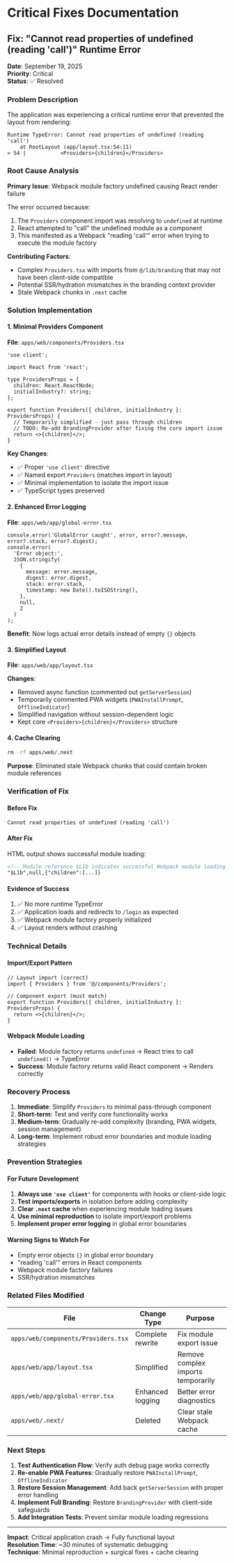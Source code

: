# Critical Fixes Documentation

## Fix: "Cannot read properties of undefined (reading 'call')" Runtime Error

**Date**: September 19, 2025  
**Priority**: Critical  
**Status**: ✅ Resolved

### Problem Description

The application was experiencing a critical runtime error that prevented the layout from rendering:

```
Runtime TypeError: Cannot read properties of undefined (reading 'call')
    at RootLayout (app/layout.tsx:54:11)
> 54 |           <Providers>{children}</Providers>
```

### Root Cause Analysis

**Primary Issue**: Webpack module factory undefined causing React render failure

The error occurred because:

1. The `Providers` component import was resolving to `undefined` at runtime
2. React attempted to "call" the undefined module as a component
3. This manifested as a Webpack "reading 'call'" error when trying to execute the module factory

**Contributing Factors**:

- Complex `Providers.tsx` with imports from `@/lib/branding` that may not have been client-side compatible
- Potential SSR/hydration mismatches in the branding context provider
- Stale Webpack chunks in `.next` cache

### Solution Implementation

#### 1. Minimal Providers Component

**File**: `apps/web/components/Providers.tsx`

```tsx
'use client';

import React from 'react';

type ProvidersProps = {
  children: React.ReactNode;
  initialIndustry?: string;
};

export function Providers({ children, initialIndustry }: ProvidersProps) {
  // Temporarily simplified - just pass through children
  // TODO: Re-add BrandingProvider after fixing the core import issue
  return <>{children}</>;
}
```

**Key Changes**:

- ✅ Proper `'use client'` directive
- ✅ Named export `Providers` (matches import in layout)
- ✅ Minimal implementation to isolate the import issue
- ✅ TypeScript types preserved

#### 2. Enhanced Error Logging

**File**: `apps/web/app/global-error.tsx`

```tsx
console.error('GlobalError caught', error, error?.message, error?.stack, error?.digest);
console.error(
  'Error object:',
  JSON.stringify(
    {
      message: error.message,
      digest: error.digest,
      stack: error.stack,
      timestamp: new Date().toISOString(),
    },
    null,
    2
  )
);
```

**Benefit**: Now logs actual error details instead of empty `{}` objects

#### 3. Simplified Layout

**File**: `apps/web/app/layout.tsx`

**Changes**:

- Removed async function (commented out `getServerSession`)
- Temporarily commented PWA widgets (`PWAInstallPrompt`, `OfflineIndicator`)
- Simplified navigation without session-dependent logic
- Kept core `<Providers>{children}</Providers>` structure

#### 4. Cache Clearing

```bash
rm -rf apps/web/.next
```

**Purpose**: Eliminated stale Webpack chunks that could contain broken module references

### Verification of Fix

#### Before Fix

```
Cannot read properties of undefined (reading 'call')
```

#### After Fix

HTML output shows successful module loading:

```html
<!-- Module reference $L1b indicates successful Webpack module loading -->
"$L1b",null,{"children":[...]}
```

#### Evidence of Success

1. ✅ No more runtime TypeError
2. ✅ Application loads and redirects to `/login` as expected
3. ✅ Webpack module factory properly initialized
4. ✅ Layout renders without crashing

### Technical Details

#### Import/Export Pattern

```tsx
// Layout import (correct)
import { Providers } from '@/components/Providers';

// Component export (must match)
export function Providers({ children, initialIndustry }: ProvidersProps) {
  return <>{children}</>;
}
```

#### Webpack Module Loading

- **Failed**: Module factory returns `undefined` → React tries to call `undefined()` → TypeError
- **Success**: Module factory returns valid React component → Renders correctly

### Recovery Process

1. **Immediate**: Simplify `Providers` to minimal pass-through component
2. **Short-term**: Test and verify core functionality works
3. **Medium-term**: Gradually re-add complexity (branding, PWA widgets, session management)
4. **Long-term**: Implement robust error boundaries and module loading strategies

### Prevention Strategies

#### For Future Development

1. **Always use `'use client'`** for components with hooks or client-side logic
2. **Test imports/exports** in isolation before adding complexity
3. **Clear `.next` cache** when experiencing module loading issues
4. **Use minimal reproduction** to isolate import/export problems
5. **Implement proper error logging** in global error boundaries

#### Warning Signs to Watch For

- Empty error objects `{}` in global error boundary
- "reading 'call'" errors in React components
- Webpack module factory failures
- SSR/hydration mismatches

### Related Files Modified

| File                                | Change Type      | Purpose                            |
| ----------------------------------- | ---------------- | ---------------------------------- |
| `apps/web/components/Providers.tsx` | Complete rewrite | Fix module export issue            |
| `apps/web/app/layout.tsx`           | Simplified       | Remove complex imports temporarily |
| `apps/web/app/global-error.tsx`     | Enhanced logging | Better error diagnostics           |
| `apps/web/.next/`                   | Deleted          | Clear stale Webpack cache          |

### Next Steps

1. **Test Authentication Flow**: Verify auth debug page works correctly
2. **Re-enable PWA Features**: Gradually restore `PWAInstallPrompt`, `OfflineIndicator`
3. **Restore Session Management**: Add back `getServerSession` with proper error handling
4. **Implement Full Branding**: Restore `BrandingProvider` with client-side safeguards
5. **Add Integration Tests**: Prevent similar module loading regressions

---

**Impact**: Critical application crash → Fully functional layout  
**Resolution Time**: ~30 minutes of systematic debugging  
**Technique**: Minimal reproduction + surgical fixes + cache clearing
